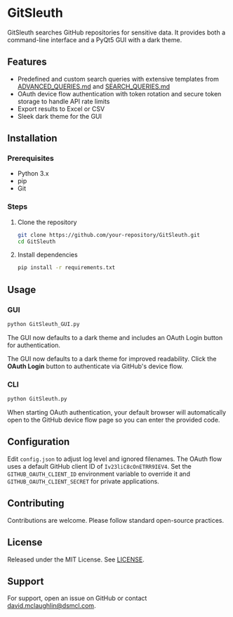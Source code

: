 # GitSleuth


GitSleuth searches GitHub repositories for sensitive data. It provides both a command-line interface and a PyQt5 GUI with a dark theme.

## Features

- Predefined and custom search queries with extensive templates from
  [ADVANCED_QUERIES.md](ADVANCED_QUERIES.md) and
  [SEARCH_QUERIES.md](SEARCH_QUERIES.md)
- OAuth device flow authentication with token rotation and secure token
  storage to handle API rate limits
- Export results to Excel or CSV
- Sleek dark theme for the GUI

## Installation
### Prerequisites
- Python 3.x
- pip
- Git

### Steps
1. Clone the repository

   ```bash
   git clone https://github.com/your-repository/GitSleuth.git
   cd GitSleuth
   ```
2. Install dependencies
   ```bash
   pip install -r requirements.txt
   ```

## Usage
### GUI
```bash
python GitSleuth_GUI.py
```

The GUI now defaults to a dark theme and includes an OAuth Login button for authentication.


The GUI now defaults to a dark theme for improved readability. Click the
**OAuth Login** button to authenticate via GitHub's device flow.


### CLI
```bash
python GitSleuth.py
```
When starting OAuth authentication, your default browser will automatically open
to the GitHub device flow page so you can enter the provided code.

## Configuration
Edit `config.json` to adjust log level and ignored filenames.
The OAuth flow uses a default GitHub client ID of `Iv23liC8cOnETRR9IEV4`.
Set the `GITHUB_OAUTH_CLIENT_ID` environment variable to override it and
`GITHUB_OAUTH_CLIENT_SECRET` for private applications.


## Contributing
Contributions are welcome. Please follow standard open-source practices.

## License
Released under the MIT License. See [LICENSE](LICENSE).

## Support
For support, open an issue on GitHub or contact david.mclaughlin@dsmcl.com.
